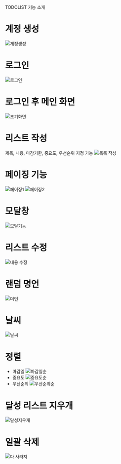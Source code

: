 TODOLIST 기능 소개

# 계정 생성
![계정생성](https://github.com/hienjoy/todoservice/assets/103023483/a733a14f-2da6-456f-a312-4db5513f43c1)
# 로그인
![로그인](https://github.com/hienjoy/todoservice/assets/103023483/8d7320fb-9565-499b-8285-1d37ff92030a)
# 로그인 후 메인 화면
![초기화면](https://github.com/hienjoy/todoservice/assets/103023483/d5c6ce58-d568-483f-95b0-0baaf9d81921)
# 리스트 작성
제목, 내용, 마감기한, 중요도, 우선순위 지정 가능
![목록 작성](https://github.com/hienjoy/todoservice/assets/103023483/f4a89074-8732-42f9-a1e9-ac664bbc49cd)
# 페이징 기능
![페이징1](https://github.com/hienjoy/todoservice/assets/103023483/e8e7c61a-1923-45cc-877d-e851b4ad9a1d)
![페이징2](https://github.com/hienjoy/todoservice/assets/103023483/f8877d28-4324-4c46-a046-b0de9e777a7b)
# 모달창
![모달기능](https://github.com/hienjoy/todoservice/assets/103023483/6e2bf707-0940-422a-9ead-35ba6ff43a71)
# 리스트 수정
![내용 수정](https://github.com/hienjoy/todoservice/assets/103023483/fe3b1b7d-66c7-4bee-9414-ddddfc9dce8b)
# 랜덤 명언
![며언](https://github.com/hienjoy/todoservice/assets/103023483/1a5b8382-82f6-49e5-9240-96f482064cc1)
# 날씨
![날씨](https://github.com/hienjoy/todoservice/assets/103023483/972b2a71-ae10-435e-b96f-77874de133f6)
# 정렬
- 마감일
![마감일순](https://github.com/hienjoy/todoservice/assets/103023483/cb028a76-1f31-4059-a8ce-2a5c818a1bf5)
- 중요도
![중요도순](https://github.com/hienjoy/todoservice/assets/103023483/42e747c1-48a5-493e-9645-f3ce534c3372)
- 우선순위
![우선순위순](https://github.com/hienjoy/todoservice/assets/103023483/414cb1ae-46d2-44bf-a7a3-1d72a3ae3840)
# 달성 리스트 지우개
![달성지우개](https://github.com/hienjoy/todoservice/assets/103023483/4963f2c5-7165-43da-8a02-b6e54d8ad4ce)
# 일괄 삭제
![다 사라져](https://github.com/hienjoy/todoservice/assets/103023483/c49a59b5-1e32-4316-9589-4e30b3da5a8e)
